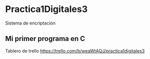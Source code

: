 # Practica1Digitales3
Sistema de encriptación
## Mi primer programa en C

Tablero de trello
https://trello.com/b/weaWtAQJ/practica1digitales3
